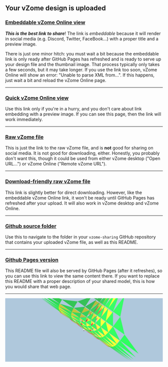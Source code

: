 ## Your vZome design is uploaded

### [Embeddable vZome Online view][embed]

***This is the best link to share***!  The link is *embeddable* because it will render in social media (e.g. Discord, Twitter, FaceBook...) with a proper title and a preview image.

There is just one minor hitch: you must wait a bit because the embeddable link is only 
ready after GitHub Pages has refreshed and is ready to serve up
your design file and the thumbnail image.
That process typically only takes a few seconds, but it may take longer.
If you use the link too soon, vZome Online will show an error: "Unable to parse XML from...".
If this happens, just wait a bit and reload the vZome Online page.

---

### [Quick vZome Online view][quick]

Use this link only if you're in a hurry, and you don't care about link embedding with a preview image.  If you can see this page, then the link will work immediately.

---

### [Raw vZome file][raw]

This is just the link to the raw vZome file, and is **not** good for
sharing on social media.
It is not good for downloading, either.
Honestly, you probably don't want this, though it could be used from either
vZome desktop ("Open URL...") or vZome Online ("Remote vZome URL").

---

### [Download-friendly raw vZome file][rawPages]

This link is slightly better for direct downloading.
However, like the embeddable vZome Online link, it won't be ready until
GitHub Pages has refreshed after your upload.
It will also work in vZome desktop and vZome Online.

---

### [Github source folder][source]

Use this to navigate to the folder in your `vzome-sharing` GitHub repository
that contains your uploaded vZome file, as well as this README.

---

### [Github Pages version][pages]

This README file will also be served by GitHub Pages (after it refreshes),
so you can use this link to view the same content there.
If you want to replace this README with a proper description of your shared model,
this is how you would share that web page.

---

![Image](<hyperbola_3axes.png>)


[quick]: <https://vzome.com/app/?url=https://raw.githubusercontent.com/nanma80/vzome-sharing/main/2021/07/02/16-46-05-hyperbola_3axes/hyperbola_3axes.vZome>
[embed]: <https://vzome.com/app/embed.py?url=https://nanma80.github.io/vzome-sharing/2021/07/02/16-46-05-hyperbola_3axes/hyperbola_3axes.vZome>
[source]: <https://github.com/nanma80/vzome-sharing/tree/main/2021/07/02/16-46-05-hyperbola_3axes/>
[pages]: <https://nanma80.github.io/vzome-sharing/2021/07/02/16-46-05-hyperbola_3axes/>
[raw]: <https://raw.githubusercontent.com/nanma80/vzome-sharing/main/2021/07/02/16-46-05-hyperbola_3axes/hyperbola_3axes.vZome>
[rawPages]: <https://nanma80.github.io/vzome-sharing/2021/07/02/16-46-05-hyperbola_3axes/hyperbola_3axes.vZome>

